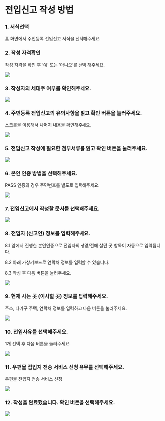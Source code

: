 # 전입신고 작성 방법

### 1. 서식선택

홈 화면에서 주민등록 전입신고 서식을 선택해주세요.

### 2. 작성 자격확인

작성 자격을 확인 후 ‘예’ 또는 ‘아니오’를 선택 해주세요.

![](https://raw.githubusercontent.com/mzux/kiosk-jeju/main/forms/001-jonipssingo/\_imgs/how-to-001-jonipssingo-002.png)

### 3. 작성자의 세대주 여부를 확인해주세요.

![](https://raw.githubusercontent.com/mzux/kiosk-jeju/main/\_images/how-to-%EC%A0%84%EC%9E%85%EC%8B%A0%EA%B3%A0-003.png)

### 4. 주민등록 전입신고의 유의사항을 읽고 확인 버튼을 눌러주세요.

스크롤을 이용해서 나머지 내용을 확인해주세요.

![](https://raw.githubusercontent.com/mzux/kiosk-jeju/main/\_images/how-to-%EC%A0%84%EC%9E%85%EC%8B%A0%EA%B3%A0-004.png)

### 5. 전입신고 작성에 필요한 첨부서류를 읽고 확인 버튼을 눌러주세요.

![](https://raw.githubusercontent.com/mzux/kiosk-jeju/main/\_images/how-to-%EC%A0%84%EC%9E%85%EC%8B%A0%EA%B3%A0-005.png)

### 6. 본인 인증 방법을 선택해주세요.

PASS 인증의 경우 주민번호를 별도로 입력해주세요.



![](../../.gitbook/assets/공통\_본인인증)

### 7. 전입신고에서 작성할 문서를 선택해주세요.

![](https://raw.githubusercontent.com/mzux/kiosk-jeju/main/\_images/how-to-%EC%A0%84%EC%9E%85%EC%8B%A0%EA%B3%A0-007.png)

### 8. 전입자 (신고인) 정보를 입력해주세요.

8.1 앞에서 진행한 본인인증으로 전입자의 성명/전에 살던 곳 항목이 자동으로 입력됩니다.

8.2 아래 가상키보드로 연락처 정보를 입력할 수 있습니다.

8.3 작성 후 다음 버튼을 눌러주세요.

![](https://raw.githubusercontent.com/mzux/kiosk-jeju/main/\_images/how-to-%EC%A0%84%EC%9E%85%EC%8B%A0%EA%B3%A0-008.png)

### 9. 현재 사는 곳 (이사할 곳) 정보를 입력해주세요.

주소, 다가구 주택, 연락처 정보를 입력하고 다음 버튼을 눌러주세요.

![](https://raw.githubusercontent.com/mzux/kiosk-jeju/main/\_images/how-to-%EC%A0%84%EC%9E%85%EC%8B%A0%EA%B3%A0-009.png)

### 10. 전입사유를 선택해주세요.

1개 선택 후 다음 버튼을 눌러주세요.

![](https://raw.githubusercontent.com/mzux/kiosk-jeju/main/\_images/how-to-%EC%A0%84%EC%9E%85%EC%8B%A0%EA%B3%A0-010.png)

### 11. 우편물 접입지 전송 서비스 신청 유무를 선택해주세요.

우편물 전입지 전송 서비스 신청

![](https://raw.githubusercontent.com/mzux/kiosk-jeju/main/\_images/how-to-%EC%A0%84%EC%9E%85%EC%8B%A0%EA%B3%A0-011.png)

### 12. 작성을 완료했습니다. 확인 버튼을 선택해주세요.

![](https://raw.githubusercontent.com/mzux/kiosk-jeju/main/\_images/how-to-%EC%A0%84%EC%9E%85%EC%8B%A0%EA%B3%A0-012.png)
